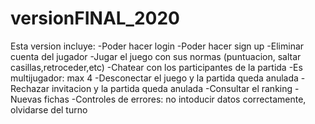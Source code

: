 # versionFINAL_2020

Esta version incluye:
  -Poder hacer login
  -Poder hacer sign up
  -Eliminar cuenta del jugador
  -Jugar el juego con sus normas (puntuacion, saltar casillas,retroceder,etc)
  -Chatear con los participantes de la partida
  -Es multijugador: max 4
  -Desconectar el juego y la partida queda anulada
  -Rechazar invitacion y la partida queda anulada
  -Consultar el ranking
  -Nuevas fichas
  -Controles de errores: no intoducir datos correctamente, olvidarse del turno
